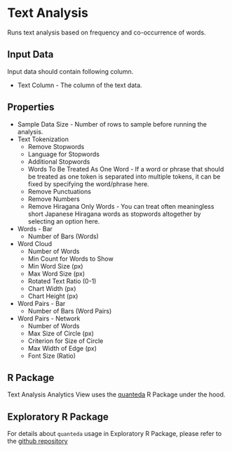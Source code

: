 # Text Analysis

Runs text analysis based on frequency and co-occurrence of words.

## Input Data

Input data should contain following column.

  * Text Column - The column of the text data.

## Properties

  * Sample Data Size - Number of rows to sample before running the analysis.
  * Text Tokenization
    * Remove Stopwords
    * Language for Stopwords
    * Additional Stopwords
    * Words To Be Treated As One Word - If a word or phrase that should be treated as one token is separated into multiple tokens, it can be fixed by specifying the word/phrase here.
    * Remove Punctuations
    * Remove Numbers
    * Remove Hiragana Only Words - You can treat often meaningless short Japanese Hiragana words as stopwords altogether by selecting an option here.
  * Words - Bar
    * Number of Bars (Words)
  * Word Cloud
    * Number of Words
    * Min Count for Words to Show
    * Min Word Size (px)
    * Max Word Size (px)
    * Rotated Text Ratio (0-1)
    * Chart Width (px)
    * Chart Height (px)
  * Word Pairs - Bar
    * Number of Bars (Word Pairs)
  * Word Pairs - Network
    * Number of Words
    * Max Size of Circle (px)
    * Criterion for Size of Circle
    * Max Width of Edge (px)
    * Font Size (Ratio)


## R Package

Text Analysis Analytics View uses the [quanteda](https://cran.r-project.org/web/packages/quanteda/index.html) R Package under the hood.

## Exploratory R Package

For details about `quanteda` usage in Exploratory R Package, please refer to the [github repository](https://github.com/exploratory-io/exploratory_func/blob/master/R/textanal.R)
